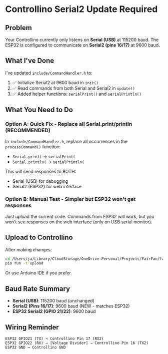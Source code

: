 # Controllino Serial2 Update Required

## Problem
Your Controllino currently only listens on **Serial (USB)** at 115200 baud.
The ESP32 is configured to communicate on **Serial2 (pins 16/17)** at 9600 baud.

## What I've Done
I've updated `include/CommandHandler.h` to:
1. ✅ Initialize Serial2 at 9600 baud in `init()`
2. ✅ Read commands from both Serial and Serial2 in `update()`
3. ✅ Added helper functions: `serialPrint()` and `serialPrintln()`

## What You Need to Do

### Option A: Quick Fix - Replace all Serial.print/println (RECOMMENDED)

In `include/CommandHandler.h`, replace all occurrences in the `processCommand()` function:
- `Serial.print(` → `serialPrint(`
- `Serial.println(` → `serialPrintln(`

This will send responses to BOTH:
- Serial (USB) for debugging
- Serial2 (ESP32) for web interface

### Option B: Manual Test - Simpler but ESP32 won't get responses

Just upload the current code. Commands from ESP32 will work, but you won't see responses on the web interface (only on USB serial monitor).

## Upload to Controllino

After making changes:

```bash
cd /Users/ja/Library/CloudStorage/OneDrive-Personal/Projects/FairFan/fairfanpio01
pio run -t upload
```

Or use Arduino IDE if you prefer.

## Baud Rate Summary

- **Serial (USB)**: 115200 baud (unchanged)
- **Serial2 (Pins 16/17)**: 9600 baud (NEW - matches ESP32)
- **ESP32 Serial2 (GPIO 21/22)**: 9600 baud

## Wiring Reminder

```
ESP32 GPIO21 (TX) → Controllino Pin 17 (RX2)
ESP32 GPIO22 (RX) → [Voltage Divider] → Controllino Pin 16 (TX2)
ESP32 GND → Controllino GND
```
